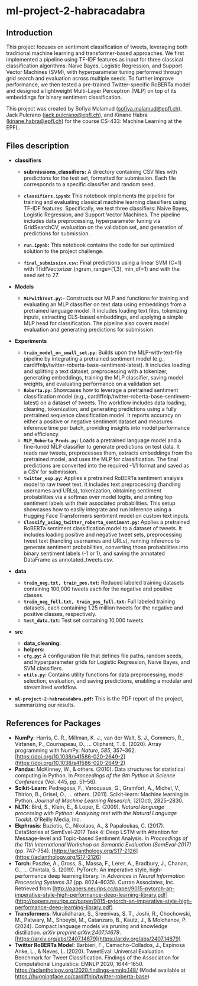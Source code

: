 # ml-project-2-habracadabra

## Introduction
This project focuses on sentiment classification of tweets, leveraging both traditional machine learning and transformer-based approaches. We first implemented a pipeline using TF-IDF features as input for three classical classification algorithms: Naive Bayes, Logistic Regression, and Support Vector Machines (SVM), with hyperparameter tuning performed through grid search and evaluation across multiple seeds. To further improve performance, we then tested a pre-trained Twitter-specific RoBERTa model and designed a lightweight Multi-Layer Perceptron (MLP) on top of its embeddings for binary sentiment classification.

This project was created by Sofiya Malamud (sofiya.malamud@epfl.ch), Jack Pulcrano (jack.pulcrano@epfl.ch), and Kinane Habra (kinane.habra@epfl.ch) for the course CS-433: Machine Learning at the EPFL.

## Files description
- **classifiers**  
    - **submissions_classifiers:** A directory containing CSV files with predictions for the test set, formatted for submission. Each file corresponds to a specific classifier and random seed.

    - **`classifiers.ipynb`:** This notebook implements the pipeline for training and evaluating classical machine learning classifiers using TF-IDF features. Specifically, we test three classifiers: Naive Bayes, Logistic Regression, and Support Vector Machines. The pipeline includes data preprocessing, hyperparameter tuning via GridSearchCV, evaluation on the validation set, and generation of predictions for submission.

    - **`run.ipynb`:** This notebook contains the code for our optimized solution to the project challenge. 
    - **`final_submission.csv`:** Final predictions using a linear SVM (C=1) with TfidfVectorizer (ngram_range=(1,3), min_df=1) and with the seed set to 27.



- **Models** 
    - **`MLPwithText.py`:**- Constructs our MLP and functions for training and evaluating an MLP classifier on text data using embeddings from a pretrained language model. It includes loading text files, tokenizing inputs, extracting CLS-based embeddings, and applying a simple MLP head for classification. The pipeline also covers model evaluation and generating predictions for submission.

- **Experiments** 
    - **`train_model_on_small_set.py`:** Builds upon the MLP-with-text-file pipeline by integrating a pretrained sentiment model (e.g., cardiffnlp/twitter-roberta-base-sentiment-latest). It includes loading and splitting a text dataset, preprocessing with a tokenizer, generating embeddings, training the MLP classifier, saving model weights, and evaluating performance on a validation set.
    - **`Roberta.py`:** Showcases how to leverage a pretrained sentiment classification model (e.g., cardiffnlp/twitter-roberta-base-sentiment-latest) on a dataset of tweets. The workflow includes data loading, cleaning, tokenization, and generating predictions using a fully pretrained sequence classification model. It reports accuracy on either a positive or negative sentiment dataset and measures inference time per batch, providing insights into model performance and efficiency.
    - **`MLP_Roberta_Preds.py`:** Loads a pretrained language model and a fine-tuned MLP classifier to generate predictions on test data. It reads raw tweets, preprocesses them, extracts embeddings from the pretrained model, and uses the MLP for classification. The final predictions are converted into the required -1/1 format and saved as a CSV for submission.
    - **`twitter_exp.py`:** Applies a pretrained RoBERTa sentiment analysis model to raw tweet text. It includes text preprocessing (handling usernames and URLs), tokenization, obtaining sentiment probabilities via a softmax over model logits, and printing top sentiment labels with their associated probabilities. This setup showcases how to easily integrate and run inference using a Hugging Face Transformers sentiment model on custom text inputs.
    - **`Classify_using_twitter_roberta_sentiment.py`:** Applies a pretrained RoBERTa sentiment classification model to a dataset of tweets. It includes loading positive and negative tweet sets, preprocessing tweet text (handling usernames and URLs), running inference to generate sentiment probabilities, converting those probabilities into binary sentiment labels (-1 or 1), and saving the annotated DataFrame as annotated_tweets.csv.
    

- **data**
    - **`train_neg.txt, train_pos.txt`:** Reduced labeled training datasets containing 100,000 tweets each for the negative and positive classes.
    - **`train_neg_full.txt, train_pos_full.txt`:** Full labeled training datasets, each containing 1.25 million tweets for the negative and positive classes, respectively.
    - **`test_data.txt`:** Test set containing 10,000 tweets.

- **src**
    - **data_cleaning:**
    - **helpers:**
    - **`cfg.py`:** A configuration file that defines file paths, random seeds, and hyperparameter grids for Logistic Regression, Naive Bayes, and SVM classifiers.
    - **`utils.py`:** Contains utility functions for data preprocessing, model selection, evaluation, and saving predictions, enabling a modular and streamlined workflow.


- **`ml-project-2-habracadabra.pdf`:** This is the PDF report of the project, summarizing our results.




## References for Packages  

- **NumPy**: Harris, C. R., Millman, K. J., van der Walt, S. J., Gommers, R., Virtanen, P., Cournapeau, D., ... Oliphant, T. E. (2020). Array programming with NumPy. *Nature*, *585*, 357–362. [https://doi.org/10.1038/s41586-020-2649-2](https://doi.org/10.1038/s41586-020-2649-2)  
- **Pandas**: McKinney, W., & others. (2010). Data structures for statistical computing in Python. In *Proceedings of the 9th Python in Science Conference* (Vol. 445, pp. 51–56).  
- **Scikit-Learn**: Pedregosa, F., Varoquaux, G., Gramfort, A., Michel, V., Thirion, B., Grisel, O., ... others. (2011). Scikit-learn: Machine learning in Python. *Journal of Machine Learning Research, 12*(Oct), 2825–2830.  
- **NLTK**: Bird, S., Klein, E., & Loper, E. (2009). *Natural language processing with Python: Analyzing text with the Natural Language Toolkit*. O'Reilly Media, Inc.  
- **Ekphrasis**: Baziotis, C., Nikolaos, A., & Papaloukas, C. (2017). DataStories at SemEval-2017 Task 4: Deep LSTM with Attention for Message-level and Topic-based Sentiment Analysis. In *Proceedings of the 11th International Workshop on Semantic Evaluation (SemEval-2017)* (pp. 747–754). [https://aclanthology.org/S17-2126](https://aclanthology.org/S17-2126)  
- **Torch**: Paszke, A., Gross, S., Massa, F., Lerer, A., Bradbury, J., Chanan, G., ... Chintala, S. (2019). PyTorch: An imperative style, high-performance deep learning library. In *Advances in Neural Information Processing Systems 32* (pp. 8024–8035). Curran Associates, Inc. Retrieved from [http://papers.neurips.cc/paper/9015-pytorch-an-imperative-style-high-performance-deep-learning-library.pdf](http://papers.neurips.cc/paper/9015-pytorch-an-imperative-style-high-performance-deep-learning-library.pdf)  
- **Transformers**: Muralidharan, S., Sreenivas, S. T., Joshi, R., Chochowski, M., Patwary, M., Shoeybi, M., Catanzaro, B., Kautz, J., & Molchanov, P. (2024). Compact language models via pruning and knowledge distillation. *arXiv preprint arXiv:2407.14679*. [https://arxiv.org/abs/2407.14679](https://arxiv.org/abs/2407.14679)
- **Twitter RoBERTa Model**: Barbieri, F., Camacho-Collados, J., Espinosa Anke, L., & Neves, L. (2020). TweetEval: Universal Evaluation Benchmark for Tweet Classification. Findings of the Association for Computational Linguistics: EMNLP 2020, 1644–1650. https://aclanthology.org/2020.findings-emnlp.148/ (Model available at https://huggingface.co/cardiffnlp/twitter-roberta-base)



